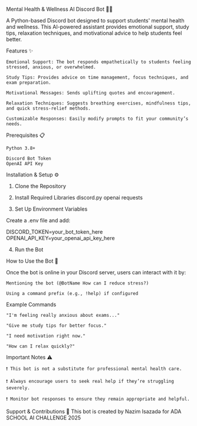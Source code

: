 Mental Health & Wellness AI Discord Bot 🤖💙

A Python-based Discord bot designed to support students' mental health and wellness. This AI-powered assistant provides emotional support, study tips, relaxation techniques, and motivational advice to help students feel better.

Features ✨

    Emotional Support: The bot responds empathetically to students feeling stressed, anxious, or overwhelmed.

    Study Tips: Provides advice on time management, focus techniques, and exam preparation.

    Motivational Messages: Sends uplifting quotes and encouragement.

    Relaxation Techniques: Suggests breathing exercises, mindfulness tips, and quick stress-relief methods.

    Customizable Responses: Easily modify prompts to fit your community’s needs.

Prerequisites 📋

    Python 3.8+

    Discord Bot Token 
    OpenAI API Key 

Installation & Setup ⚙️
1. Clone the Repository


2. Install Required Libraries
  discord.py
  openai
  requests


3. Set Up Environment Variables

Create a .env file and add:

DISCORD_TOKEN=your_bot_token_here
OPENAI_API_KEY=your_openai_api_key_here

4. Run the Bot

   

How to Use the Bot 💬

Once the bot is online in your Discord server, users can interact with it by:

    Mentioning the bot (@BotName How can I reduce stress?)

    Using a command prefix (e.g., !help) if configured

Example Commands

    "I'm feeling really anxious about exams..."

    "Give me study tips for better focus."

    "I need motivation right now."

    "How can I relax quickly?"

Important Notes ⚠️

    ❗ This bot is not a substitute for professional mental health care.

    ❗ Always encourage users to seek real help if they’re struggling severely.

    ❗ Monitor bot responses to ensure they remain appropriate and helpful.

Support & Contributions 🤝
This bot is created by Nazim Isazadə for ADA SCHOOL AI CHALLENGE 2025
